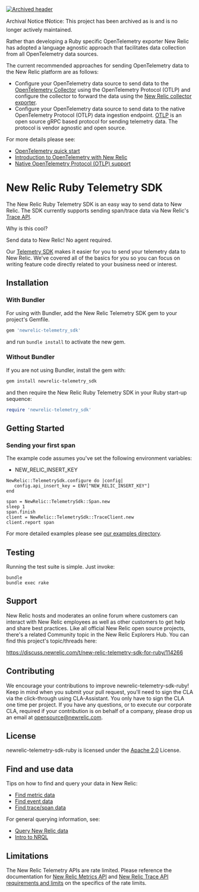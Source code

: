 [![Archived header](https://github.com/newrelic/opensource-website/raw/master/src/images/categories/Archived.png)](https://opensource.newrelic.com/oss-category/#archived)

Archival Notice
❗Notice: This project has been archived as is and is no longer actively maintained.

Rather than developing a Ruby specific OpenTelemetry exporter New Relic has adopted a language agnostic approach that facilitates data collection from all OpenTelemetry data sources.

The current recommended approaches for sending OpenTelemetry data to the New Relic platform are as follows:

* Configure your OpenTelemetry data source to send data to the [OpenTelemetry Collector](https://docs.newrelic.com/docs/integrations/open-source-telemetry-integrations/opentelemetry/introduction-opentelemetry-new-relic/#collector) using the OpenTelemetry Protocol (OTLP) and configure the collector to forward the data using the [New Relic collector exporter](https://github.com/newrelic-forks/opentelemetry-collector-contrib/tree/newrelic-main/exporter/newrelicexporter).
* Configure your OpenTelemetry data source to send data to the native OpenTelemetry Protocol (OTLP) data ingestion endpoint. [OTLP](https://github.com/open-telemetry/opentelemetry-specification/blob/main/specification/protocol/otlp.md) is an open source gRPC based protocol for sending telemetry data. The protocol is vendor agnostic and open source.

For more details please see:
* [OpenTelemetry quick start](https://docs.newrelic.com/docs/integrations/open-source-telemetry-integrations/opentelemetry/opentelemetry-quick-start/)
* [Introduction to OpenTelemetry with New Relic](https://docs.newrelic.com/docs/integrations/open-source-telemetry-integrations/opentelemetry/introduction-opentelemetry-new-relic/)
* [Native OpenTelemetry Protocol (OTLP) support](https://docs.newrelic.com/whats-new/2021/04/native-support-opentelemetry/)

# New Relic Ruby Telemetry SDK
The New Relic Ruby Telemetry SDK is an easy way to send data to New Relic. The SDK currently supports sending span/trace data via New Relic's [Trace API](https://docs.newrelic.com/docs/understand-dependencies/distributed-tracing/trace-api/introduction-trace-api).

Why is this cool?

Send data to New Relic! No agent required.

Our [Telemetry SDK](https://docs.newrelic.com/docs/data-ingest-apis/get-data-new-relic/new-relic-sdks/telemetry-sdks-send-custom-telemetry-data-new-relic) makes it easier for you to send your telemetry data to New Relic. We've covered all of the basics for you so you can focus on writing feature code directly related to your business need or interest.

## Installation

### With Bundler

For using with Bundler, add the New Relic Telemetry SDK gem to your project's Gemfile.

```ruby
gem 'newrelic-telemetry_sdk'
```

and run `bundle install` to activate the new gem.

### Without Bundler

If you are not using Bundler, install the gem with:

```bash
gem install newrelic-telemetry_sdk
```

and then require the New Relic Ruby Telemetry SDK in your Ruby start-up sequence:

```ruby
require 'newrelic-telemetry_sdk'
```

## Getting Started

### Sending your first span

The example code assumes you've set the following environment variables:

* NEW_RELIC_INSERT_KEY

```
NewRelic::TelemetrySdk.configure do |config|
   config.api_insert_key = ENV["NEW_RELIC_INSERT_KEY"]
end

span = NewRelic::TelemetrySdk::Span.new
sleep 1
span.finish
client = NewRelic::TelemetrySdk::TraceClient.new
client.report span
```

For more detailed examples please see [our examples directory](./examples).

## Testing

Running the test suite is simple.  Just invoke:

    bundle
    bundle exec rake

## Support

New Relic hosts and moderates an online forum where customers can interact with New Relic employees as well as other customers to get help and share best practices. Like all official New Relic open source projects, there's a related Community topic in the New Relic Explorers Hub. You can find this project's topic/threads here:

https://discuss.newrelic.com/t/new-relic-telemetry-sdk-for-ruby/114266

## Contributing
We encourage your contributions to improve newrelic-telemetry-sdk-ruby! Keep in mind when you submit your pull request, you'll need to sign the CLA via the click-through using CLA-Assistant. You only have to sign the CLA one time per project.
If you have any questions, or to execute our corporate CLA, required if your contribution is on behalf of a company,  please drop us an email at opensource@newrelic.com.

## License
newrelic-telemetry-sdk-ruby is licensed under the [Apache 2.0](http://apache.org/licenses/LICENSE-2.0.txt) License.

## Find and use data

Tips on how to find and query your data in New Relic:

* [Find metric data](https://docs.newrelic.com/docs/data-ingest-apis/get-data-new-relic/metric-api/introduction-metric-api#find-data)
* [Find event data](https://docs.newrelic.com/docs/insights/insights-data-sources/custom-data/introduction-event-api#find-data)
* [Find trace/span data](https://docs.newrelic.com/docs/understand-dependencies/distributed-tracing/trace-api/introduction-trace-api#view-data>)

For general querying information, see:

* [Query New Relic data](https://docs.newrelic.com/docs/using-new-relic/data/understand-data/query-new-relic-data)
* [Intro to NRQL](https://docs.newrelic.com/docs/query-data/nrql-new-relic-query-language/getting-started/introduction-nrql)

## Limitations

The New Relic Telemetry APIs are rate limited. Please reference the documentation for [New Relic Metrics API](https://docs.newrelic.com/docs/introduction-new-relic-metric-api) and [New Relic Trace API requirements and limits](https://docs.newrelic.com/docs/apm/distributed-tracing/trace-api/trace-api-general-requirements-limits) on the specifics of the rate limits.
